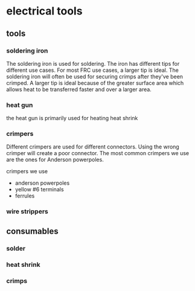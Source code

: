 # electrical tools


## tools

### soldering iron

The soldering iron is used for soldering. The iron has different tips for different use cases. For most FRC use cases, a larger tip is ideal. The soldering iron will often be used for securing crimps after they've been crimped. A larger tip is ideal because of the greater surface area which allows heat to be transferred faster and over a larger area.

### heat gun

the heat gun is primarily used for heating heat shrink

### crimpers

Different crimpers are used for different connectors. Using the wrong crimper will create a poor connector. The most common crimpers we use are the ones for Anderson powerpoles.

crimpers we use

* anderson powerpoles
* yellow #6 terminals
* ferrules

### wire strippers


## consumables

### solder

### heat shrink

### crimps